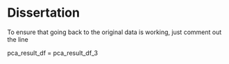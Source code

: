 # Dissertation

To ensure that going back to the original data is working, just comment out the line

pca_result_df = pca_result_df_3

